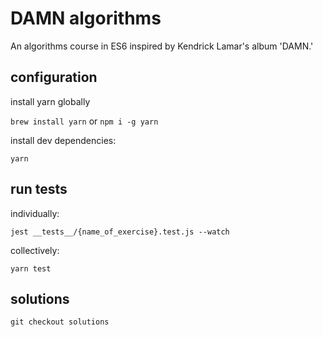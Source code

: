 # DAMN algorithms

An algorithms course in ES6 inspired by Kendrick Lamar's album 'DAMN.'

## configuration

install yarn globally

`brew install yarn` or `npm i -g yarn`

install dev dependencies:

`yarn`

## run tests

individually:

`jest __tests__/{name_of_exercise}.test.js --watch`

collectively:

`yarn test`

## solutions

`git checkout solutions`
